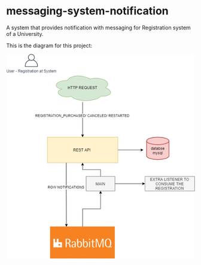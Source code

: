 # messaging-system-notification
A system that provides notification with messaging for Registration system of a University.

This is the diagram for this project:

 ![Diagram Application](driagram.png)
